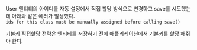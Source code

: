 User 엔티티의 아이디를 자동 설정에서 직접 할당 방식으로 변경하고 save를 시도했는데 아래와 같은 에러가 발생했다.<br>
`ids for this class must be manually assigned before calling save()`

기본키 직접할당 전략은 엔티티를 저장하기 전에 애플리케이션에서 기본키를 할당 해줘야 한다.

